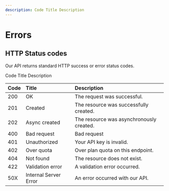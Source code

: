 ```yaml
---
description: Code Title Description
---
```


# Errors

## HTTP Status codes

Our API returns standard HTTP success or error status codes. 

Code Title Description

| Code  | Title  | Description |
| :--- | :--- | :--- |
| 200 | OK | The request was successful. |
| 201 | Created | The resource was successfully created. |
| 202 | Async created | The resource was asynchronously created. |
| 400 | Bad request | Bad request |
| 401 | Unauthorized | Your API key is invalid. |
| 402 | Over quota | Over plan quota on this endpoint. |
| 404 | Not found | The resource does not exist. |
| 422 | Validation error | A validation error occurred. |
| 50X | Internal Server Error | An error occurred with our API. |




